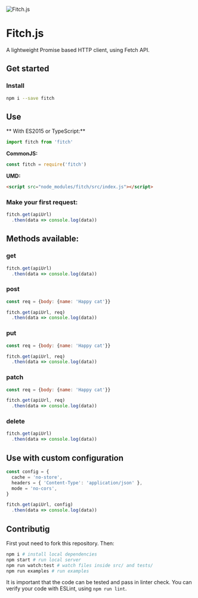 ![Fitch.js](https://github.com/raphaelpor/fitch.js/raw/master/assets/fitch-mini.png)
# Fitch.js
A lightweight Promise based HTTP client, using Fetch API.

## Get started
### Install
```sh
npm i --save fitch
```

## Use

** With ES2015 or TypeScript:**

```js
import fitch from 'fitch'
```

**CommonJS:**

```js
const fitch = require('fitch')
```

**UMD:**

```html
<script src="node_modules/fitch/src/index.js"></script>
```

### Make your first request:
```js
fitch.get(apiUrl)
  .then(data => console.log(data))
```

## Methods available:
### get
```js
fitch.get(apiUrl)
  .then(data => console.log(data))
```

### post
```js
const req = {body: {name: 'Happy cat'}}

fitch.get(apiUrl, req)
  .then(data => console.log(data))
```

### put
```js
const req = {body: {name: 'Happy cat'}}

fitch.get(apiUrl, req)
  .then(data => console.log(data))
```

### patch
```js
const req = {body: {name: 'Happy cat'}}

fitch.get(apiUrl, req)
  .then(data => console.log(data))
```

### delete
```js
fitch.get(apiUrl)
  .then(data => console.log(data))
```

## Use with custom configuration
```js
const config = {
  cache = 'no-store',
  headers = { 'Content-Type': 'application/json' },
  mode = 'no-cors',
}

fitch.get(apiUrl, config)
  .then(data => console.log(data))
```

## Contributig
First yout need to fork this repository. Then:
```sh
npm i # install local dependencies
npm start # run local server
npm run watch:test # watch files inside src/ and tests/
npm run examples # run examples
```
It is important that the code can be tested and pass in linter check.
You can verify your code with ESLint, using `npm run lint`.
